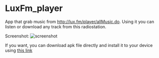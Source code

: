 # LuxFm_player

App that grab music from http://lux.fm/player/allMusic.do. 
Using it you can listen or download any track from this radiostation.

Screenshot: 
![screenshot](https://pp.userapi.com/c626720/v626720602/44d8b/AJMeRnEDcxs.jpg)

If you want, you can download apk file directly and install it to your device using [this link](https://www.dropbox.com/s/95ree4icb64mfxe/luxFm_PRO.apk)
